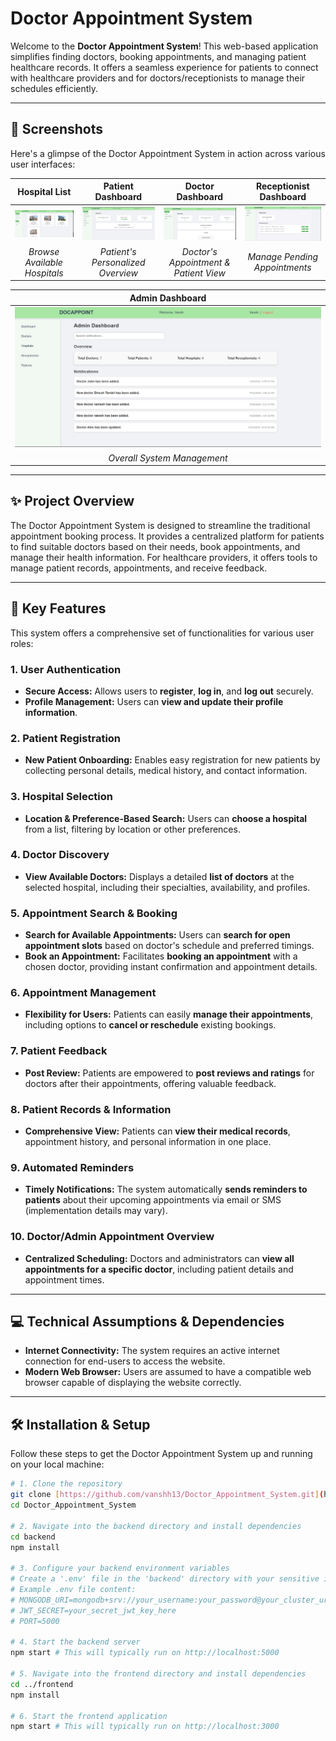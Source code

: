 # Doctor Appointment System

Welcome to the **Doctor Appointment System**! This web-based application simplifies finding doctors, booking appointments, and managing patient healthcare records. It offers a seamless experience for patients to connect with healthcare providers and for doctors/receptionists to manage their schedules efficiently.

---

## 📸 Screenshots

Here's a glimpse of the Doctor Appointment System in action across various user interfaces:

| Hospital List | Patient Dashboard | Doctor Dashboard | Receptionist Dashboard |
| :------------------------------------------------------: | :---------------------------------------------------------: | :-------------------------------------------------------: | :---------------------------------------------------------------: |
| ![Hospital List Screenshot](frontend/public/project_SS/HosptilList.png) | ![Patient Dashboard Screenshot](frontend/public/project_SS/PatientDB.png) | ![Doctor Dashboard Screenshot](frontend/public/project_SS/DoctorDB.png) | ![Receptionist Dashboard Screenshot](frontend/public/project_SS/ReceptionistDB.png) |
| *Browse Available Hospitals* | *Patient's Personalized Overview* | *Doctor's Appointment & Patient View* | *Manage Pending Appointments* |

| Admin Dashboard |
| :-------------------------------------------------------: |
| ![Admin Dashboard Screenshot](frontend/public/project_SS/AdminDB.png) |
| *Overall System Management* |

---

## ✨ Project Overview

The Doctor Appointment System is designed to streamline the traditional appointment booking process. It provides a centralized platform for patients to find suitable doctors based on their needs, book appointments, and manage their health information. For healthcare providers, it offers tools to manage patient records, appointments, and receive feedback.

---

## 🚀 Key Features

This system offers a comprehensive set of functionalities for various user roles:

### 1. User Authentication
* **Secure Access:** Allows users to **register**, **log in**, and **log out** securely.
* **Profile Management:** Users can **view and update their profile information**.

### 2. Patient Registration
* **New Patient Onboarding:** Enables easy registration for new patients by collecting personal details, medical history, and contact information.

### 3. Hospital Selection
* **Location & Preference-Based Search:** Users can **choose a hospital** from a list, filtering by location or other preferences.

### 4. Doctor Discovery
* **View Available Doctors:** Displays a detailed **list of doctors** at the selected hospital, including their specialties, availability, and profiles.

### 5. Appointment Search & Booking
* **Search for Available Appointments:** Users can **search for open appointment slots** based on doctor's schedule and preferred timings.
* **Book an Appointment:** Facilitates **booking an appointment** with a chosen doctor, providing instant confirmation and appointment details.

### 6. Appointment Management
* **Flexibility for Users:** Patients can easily **manage their appointments**, including options to **cancel or reschedule** existing bookings.

### 7. Patient Feedback
* **Post Review:** Patients are empowered to **post reviews and ratings** for doctors after their appointments, offering valuable feedback.

### 8. Patient Records & Information
* **Comprehensive View:** Patients can **view their medical records**, appointment history, and personal information in one place.

### 9. Automated Reminders
* **Timely Notifications:** The system automatically **sends reminders to patients** about their upcoming appointments via email or SMS (implementation details may vary).

### 10. Doctor/Admin Appointment Overview
* **Centralized Scheduling:** Doctors and administrators can **view all appointments for a specific doctor**, including patient details and appointment times.

---

## 💻 Technical Assumptions & Dependencies

* **Internet Connectivity:** The system requires an active internet connection for end-users to access the website.
* **Modern Web Browser:** Users are assumed to have a compatible web browser capable of displaying the website correctly.

---

## 🛠️ Installation & Setup

Follow these steps to get the Doctor Appointment System up and running on your local machine:

```bash
# 1. Clone the repository
git clone [https://github.com/vanshh13/Doctor_Appointment_System.git](https://github.com/vanshh13/Doctor_Appointment_System.git)
cd Doctor_Appointment_System

# 2. Navigate into the backend directory and install dependencies
cd backend
npm install

# 3. Configure your backend environment variables
# Create a '.env' file in the 'backend' directory with your sensitive information.
# Example .env file content:
# MONGODB_URI=mongodb+srv://your_username:your_password@your_cluster_url/your_database_name?retryWrites=true&w=majority
# JWT_SECRET=your_secret_jwt_key_here
# PORT=5000

# 4. Start the backend server
npm start # This will typically run on http://localhost:5000

# 5. Navigate into the frontend directory and install dependencies
cd ../frontend
npm install

# 6. Start the frontend application
npm start # This will typically run on http://localhost:3000
